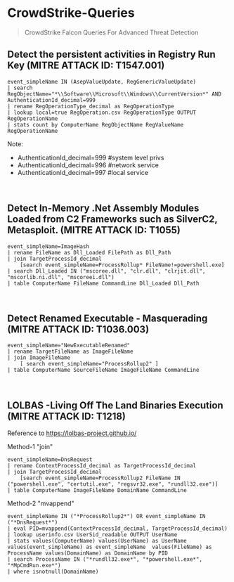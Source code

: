 # CrowdStrike-Queries
<blockquote>CrowdStrike Falcon Queries For Advanced Threat Detection</blockquote>

## Detect the persistent activities in Registry Run Key (MITRE ATTACK ID: T1547.001)

```Splunk
event_simpleName IN (AsepValueUpdate, RegGenericValueUpdate) 
| search RegObjectName="*\\Software\\Microsoft\\Windows\\CurrentVersion*" AND AuthenticationId_decimal=999
| rename RegOperationType_decimal as RegOperationType
| lookup local=true RegOperation.csv RegOperationType OUTPUT RegOperationName 
| stats count by ComputerName RegObjectName RegValueName RegOperationName
```

Note:
- AuthenticationId_decimal=999 #system level privs
- AuthenticationId_decimal=996  #network service
- AuthenticationId_decimal=997 #local service

<br/>

## Detect In-Memory .Net Assembly Modules Loaded from C2 Frameworks such as SilverC2, Metasploit. (MITRE ATTACK ID: T1055)

```
event_simpleName=ImageHash
| rename FileName as Dll_Loaded FilePath as Dll_Path
| join TargetProcessId_decimal
    [search event_simpleName=ProcessRollup* FileName!=powershell.exe]
| search Dll_Loaded IN ("mscoree.dll", "clr.dll", "clrjit.dll", "mscorlib.ni.dll", "mscoreei.dll")
| table ComputerName FileName CommandLine Dll_Loaded Dll_Path
```

<br/>

## Detect Renamed Executable - Masquerading (MITRE ATTACK ID: T1036.003)

```
event_simpleName="NewExecutableRenamed"
| rename TargetFileName as ImageFileName
| join ImageFileName 
    [ search event_simpleName="ProcessRollup2" ]
| table ComputerName SourceFileName ImageFileName CommandLine
```

<br/>

## LOLBAS -Living Off The Land Binaries Execution (MITRE ATTACK ID: T1218)

Reference to https://lolbas-project.github.io/

Method-1 "join"

```
event_simpleName=DnsRequest
| rename ContextProcessId_decimal as TargetProcessId_decimal
| join TargetProcessId_decimal
    [search event_simpleName=ProcessRollup2 FileName IN ("powershell.exe", "certutil.exe", "regsvr32.exe", "rundll32.exe")]
| table ComputerName ImageFileName DomainName CommandLine
```

Method-2 "mvappend"

```
event_simpleName IN ("*ProcessRollup2*") OR event_simpleName IN ("*DnsRequest*") 
| eval PID=mvappend(ContextProcessId_decimal, TargetProcessId_decimal)
| lookup userinfo.csv UserSid_readable OUTPUT UserName
| stats values(ComputerName) values(UserName) as UserName values(event_simpleName) as event_simpleName  values(FileName) as ProcessName values(DomainName) as DomainName by PID
| search ProcessName IN ("*rundll32.exe*", "*powershell.exe*", "*MpCmdRun.exe*")
| where isnotnull(DomainName)
```

